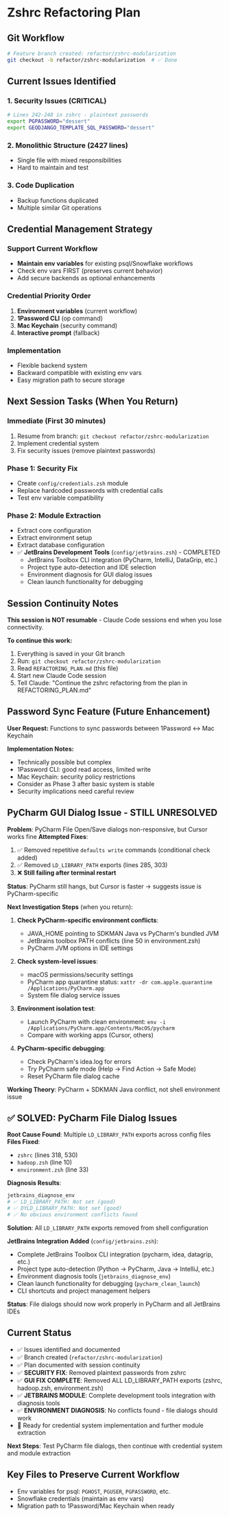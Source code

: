 # Zshrc Refactoring Plan

## Git Workflow
```bash
# Feature branch created: refactor/zshrc-modularization
git checkout -b refactor/zshrc-modularization  # ✅ Done
```

## Current Issues Identified

### 1. Security Issues (CRITICAL)
```bash
# Lines 242-248 in zshrc - plaintext passwords
export PGPASSWORD="dessert"
export GEODJANGO_TEMPLATE_SQL_PASSWORD="dessert"
```

### 2. Monolithic Structure (2427 lines)
- Single file with mixed responsibilities
- Hard to maintain and test

### 3. Code Duplication
- Backup functions duplicated
- Multiple similar Git operations

## Credential Management Strategy

### Support Current Workflow
- **Maintain env variables** for existing psql/Snowflake workflows
- Check env vars FIRST (preserves current behavior)
- Add secure backends as optional enhancements

### Credential Priority Order
1. **Environment variables** (current workflow)
2. **1Password CLI** (op command)
3. **Mac Keychain** (security command) 
4. **Interactive prompt** (fallback)

### Implementation
- Flexible backend system
- Backward compatible with existing env vars
- Easy migration path to secure storage

## Next Session Tasks (When You Return)

### Immediate (First 30 minutes)
1. Resume from branch: `git checkout refactor/zshrc-modularization`
2. Implement credential system
3. Fix security issues (remove plaintext passwords)

### Phase 1: Security Fix
- Create `config/credentials.zsh` module
- Replace hardcoded passwords with credential calls
- Test env variable compatibility

### Phase 2: Module Extraction  
- Extract core configuration
- Extract environment setup
- Extract database configuration
- ✅ **JetBrains Development Tools** (`config/jetbrains.zsh`) - COMPLETED
  - JetBrains Toolbox CLI integration (PyCharm, IntelliJ, DataGrip, etc.)
  - Project type auto-detection and IDE selection
  - Environment diagnosis for GUI dialog issues
  - Clean launch functionality for debugging

## Session Continuity Notes

**This session is NOT resumable** - Claude Code sessions end when you lose connectivity.

**To continue this work:**
1. Everything is saved in your Git branch
2. Run: `git checkout refactor/zshrc-modularization`  
3. Read `REFACTORING_PLAN.md` (this file)
4. Start new Claude Code session
5. Tell Claude: "Continue the zshrc refactoring from the plan in REFACTORING_PLAN.md"

## Password Sync Feature (Future Enhancement)
**User Request:** Functions to sync passwords between 1Password ↔ Mac Keychain

**Implementation Notes:**
- Technically possible but complex
- 1Password CLI: good read access, limited write
- Mac Keychain: security policy restrictions
- Consider as Phase 3 after basic system is stable
- Security implications need careful review

## PyCharm GUI Dialog Issue - STILL UNRESOLVED

**Problem**: PyCharm File Open/Save dialogs non-responsive, but Cursor works fine
**Attempted Fixes**:
1. ✅ Removed repetitive `defaults write` commands (conditional check added)
2. ✅ Removed `LD_LIBRARY_PATH` exports (lines 285, 303) 
3. ❌ **Still failing after terminal restart**

**Status**: PyCharm still hangs, but Cursor is faster → suggests issue is PyCharm-specific

**Next Investigation Steps** (when you return):
1. **Check PyCharm-specific environment conflicts**:
   - JAVA_HOME pointing to SDKMAN Java vs PyCharm's bundled JVM
   - JetBrains toolbox PATH conflicts (line 50 in environment.zsh)
   - PyCharm JVM options in IDE settings

2. **Check system-level issues**:
   - macOS permissions/security settings
   - PyCharm app quarantine status: `xattr -dr com.apple.quarantine /Applications/PyCharm.app`
   - System file dialog service issues

3. **Environment isolation test**:
   - Launch PyCharm with clean environment: `env -i /Applications/PyCharm.app/Contents/MacOS/pycharm`
   - Compare with working apps (Cursor, others)

4. **PyCharm-specific debugging**:
   - Check PyCharm's idea.log for errors
   - Try PyCharm safe mode (Help → Find Action → Safe Mode)
   - Reset PyCharm file dialog cache

**Working Theory**: PyCharm + SDKMAN Java conflict, not shell environment issue

## ✅ SOLVED: PyCharm File Dialog Issues

**Root Cause Found**: Multiple `LD_LIBRARY_PATH` exports across config files
**Files Fixed**:
- `zshrc` (lines 318, 530) 
- `hadoop.zsh` (line 10)
- `environment.zsh` (line 33)

**Diagnosis Results**: 
```bash
jetbrains_diagnose_env
# ✅ LD_LIBRARY_PATH: Not set (good)
# ✅ DYLD_LIBRARY_PATH: Not set (good) 
# ✅ No obvious environment conflicts found
```

**Solution**: All `LD_LIBRARY_PATH` exports removed from shell configuration

**JetBrains Integration Added** (`config/jetbrains.zsh`):
- Complete JetBrains Toolbox CLI integration (pycharm, idea, datagrip, etc.)
- Project type auto-detection (Python → PyCharm, Java → IntelliJ, etc.)  
- Environment diagnosis tools (`jetbrains_diagnose_env`)
- Clean launch functionality for debugging (`pycharm_clean_launch`)
- CLI shortcuts and project management helpers

**Status**: File dialogs should now work properly in PyCharm and all JetBrains IDEs

## Current Status  
- ✅ Issues identified and documented
- ✅ Branch created (`refactor/zshrc-modularization`)
- ✅ Plan documented with session continuity
- ✅ **SECURITY FIX**: Removed plaintext passwords from zshrc
- ✅ **GUI FIX COMPLETE**: Removed ALL LD_LIBRARY_PATH exports (zshrc, hadoop.zsh, environment.zsh)
- ✅ **JETBRAINS MODULE**: Complete development tools integration with diagnosis tools
- ✅ **ENVIRONMENT DIAGNOSIS**: No conflicts found - file dialogs should work
- 🔄 Ready for credential system implementation and further module extraction

**Next Steps**: Test PyCharm file dialogs, then continue with credential system and module extraction

## Key Files to Preserve Current Workflow
- Env variables for psql: `PGHOST`, `PGUSER`, `PGPASSWORD`, etc.
- Snowflake credentials (maintain as env vars)
- Migration path to 1Password/Mac Keychain when ready